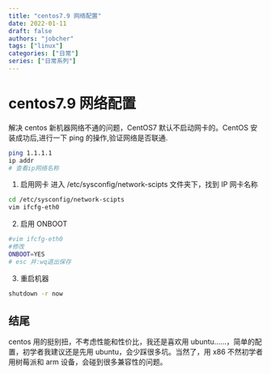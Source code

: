```yaml
---
title: "centos7.9 网络配置"
date: 2022-01-11
draft: false
authors: "jobcher"
tags: ["linux"]
categories: ["日常"]
series: ["日常系列"]
---
```


# centos7.9 网络配置

解决 centos 新机器网络不通的问题，CentOS7 默认不启动网卡的。CentOS 安装成功后,进行一下 ping 的操作,验证网络是否联通.

```sh
ping 1.1.1.1
ip addr
# 查看ip网络名称
```

1. 启用网卡
   进入 /etc/sysconfig/network-scipts 文件夹下，找到 IP 网卡名称

```sh
cd /etc/sysconfig/network-scipts
vim ifcfg-eth0
```

2. 启用 ONBOOT

```sh
#vim ifcfg-eth0
#修改
ONBOOT=YES
# esc 并:wq退出保存
```

3. 重启机器

```sh
shutdown -r now
```

## 结尾

centos 用的挺别扭，不考虑性能和性价比，我还是喜欢用 ubuntu……，简单的配置，初学者我建议还是先用 ubuntu，会少踩很多坑。当然了，用 x86 不然初学者用树莓派和 arm 设备，会碰到很多兼容性的问题。
